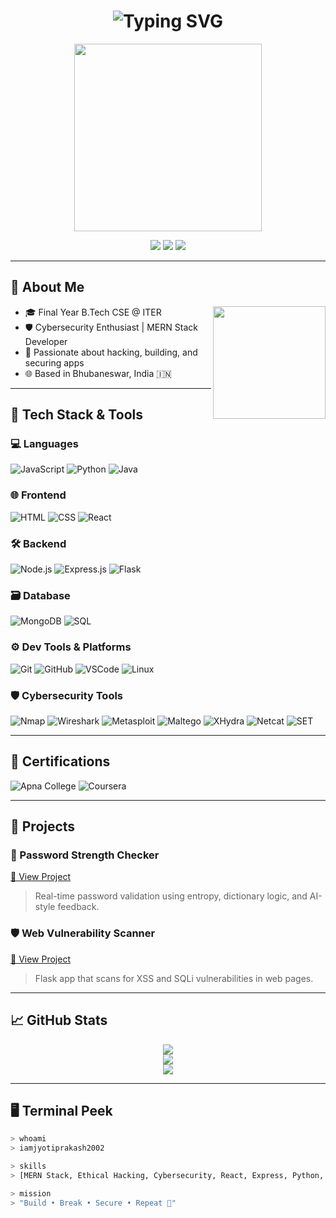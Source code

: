 <!-- HEADER: Animated Typing Text -->
<h1 align="center">
  <img src="https://readme-typing-svg.demolab.com?font=Fira+Code&pause=1000&center=true&vCenter=true&multiline=true&width=600&height=100&lines=Hi+%F0%9F%91%8B%2C+I'm+Jyotiprakash+Panda!;Cybersecurity+%7C+Full-Stack+Developer;Let's+Secure+the+Web+Together!" alt="Typing SVG">
</h1>

<p align="center">
  <img src="https://media.giphy.com/media/qgQUggAC3Pfv687qPC/giphy.gif" width="300" />
</p>

<p align="center">
  <a href="https://linkedin.com/in/jyotiprakash-panda-22620a278"><img src="https://img.shields.io/badge/LinkedIn-%230077B5.svg?style=for-the-badge&logo=linkedin&logoColor=white"/></a>
  <a href="https://github.com/iamjyotiprakash2002"><img src="https://img.shields.io/badge/GitHub-%2312100E.svg?style=for-the-badge&logo=github&logoColor=white"/></a>
  <img src="https://komarev.com/ghpvc/?username=iamjyotiprakash2002&style=for-the-badge&color=blue" />
</p>

---

## 🧠 About Me

<img align="right" src="https://media.giphy.com/media/du3J3cXyzhj75IOgvA/giphy.gif" width="180"/>

- 🎓 Final Year B.Tech CSE @ ITER  
- 🛡️ Cybersecurity Enthusiast | MERN Stack Developer  
- 💬 Passionate about hacking, building, and securing apps  
- 🌐 Based in Bhubaneswar, India 🇮🇳

---

## 💼 Tech Stack & Tools

### 💻 Languages
![JavaScript](https://img.shields.io/badge/-JavaScript-F7DF1E?style=flat-square&logo=javascript&logoColor=000)
![Python](https://img.shields.io/badge/-Python-3776AB?style=flat-square&logo=python&logoColor=white)
![Java](https://img.shields.io/badge/-Java-007396?style=flat-square&logo=java&logoColor=white)

### 🌐 Frontend
![HTML](https://img.shields.io/badge/-HTML5-E34F26?style=flat-square&logo=html5&logoColor=white)
![CSS](https://img.shields.io/badge/-CSS3-1572B6?style=flat-square&logo=css3)
![React](https://img.shields.io/badge/-React-61DAFB?style=flat-square&logo=react)

### 🛠️ Backend
![Node.js](https://img.shields.io/badge/-Node.js-339933?style=flat-square&logo=nodedotjs&logoColor=white)
![Express.js](https://img.shields.io/badge/-Express.js-000000?style=flat-square&logo=express&logoColor=white)
![Flask](https://img.shields.io/badge/-Flask-000000?style=flat-square&logo=flask)

### 🗃️ Database
![MongoDB](https://img.shields.io/badge/-MongoDB-47A248?style=flat-square&logo=mongodb&logoColor=white)
![SQL](https://img.shields.io/badge/-SQL-4479A1?style=flat-square&logo=mysql&logoColor=white)

### ⚙️ Dev Tools & Platforms
![Git](https://img.shields.io/badge/-Git-F05032?style=flat-square&logo=git&logoColor=white)
![GitHub](https://img.shields.io/badge/-GitHub-181717?style=flat-square&logo=github)
![VSCode](https://img.shields.io/badge/-VS%20Code-007ACC?style=flat-square&logo=visual-studio-code)
![Linux](https://img.shields.io/badge/-Linux-FCC624?style=flat-square&logo=linux&logoColor=black)

### 🛡️ Cybersecurity Tools
![Nmap](https://img.shields.io/badge/-Nmap-004170?style=flat-square&logo=nmap&logoColor=white)
![Wireshark](https://img.shields.io/badge/-Wireshark-1679A7?style=flat-square&logo=wireshark&logoColor=white)
![Metasploit](https://img.shields.io/badge/-Metasploit-000000?style=flat-square)
![Maltego](https://img.shields.io/badge/-Maltego-005F99?style=flat-square)
![XHydra](https://img.shields.io/badge/-XHydra-6D2C91?style=flat-square)
![Netcat](https://img.shields.io/badge/-Netcat-2C3539?style=flat-square)
![SET](https://img.shields.io/badge/-Social%20Eng%20Toolkit-8A2BE2?style=flat-square)

---

## 🧩 Certifications

![Apna College](https://img.shields.io/badge/Apna%20College-MERN-blue?style=flat-square&logo=verizon)
![Coursera](https://img.shields.io/badge/Coursera-Cybersecurity-0056D2?style=flat-square&logo=coursera)

---

## 🚀 Projects

### 🔐 Password Strength Checker  
[🔗 View Project](https://github.com/iamjyotiprakash2002/Password_Strength_Checker)  
> Real-time password validation using entropy, dictionary logic, and AI-style feedback.

### 🛡️ Web Vulnerability Scanner  
[🔗 View Project](https://github.com/iamjyotiprakash2002/vulnerability-scanner)  
> Flask app that scans for XSS and SQLi vulnerabilities in web pages.

---

## 📈 GitHub Stats

<p align="center">
  <img src="https://github-readme-stats.vercel.app/api?username=iamjyotiprakash2002&show_icons=true&theme=radical" />
  <br />
  <img src="https://streak-stats.demolab.com/?user=iamjyotiprakash2002&theme=tokyonight" />
  <br />
  <img src="https://github-readme-activity-graph.vercel.app/graph?username=iamjyotiprakash2002&theme=react-dark&bg_color=0D1117&color=00FFFF&line=00FFFF&point=FFFFFF&area=true&hide_border=true"/>
</p>

---

## 🖥️ Terminal Peek

```bash
> whoami
> iamjyotiprakash2002

> skills
> [MERN Stack, Ethical Hacking, Cybersecurity, React, Express, Python, MongoDB]

> mission
> "Build • Break • Secure • Repeat 🔁"
